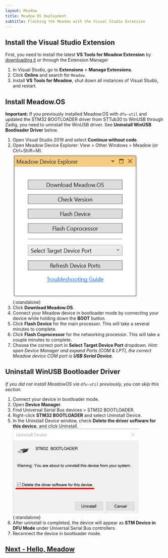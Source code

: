 ```yaml
---
layout: Meadow
title: Meadow OS Deployment
subtitle: Flashing the Meadow with the Visual Studio Extension
---
```


## Install the Visual Studio Extension

First, you need to install the latest **VS Tools for Meadow Extension** by [downloading it](https://marketplace.visualstudio.com/items?itemName=WildernessLabs.vsmeadow01) or through the Extension Manager

1. In Visual Studio, go to **Extensions** > **Manage Extensions**.
1. Click **Online** and search for `Meadow`.
1. Install **VS Tools for Meadow**, shut down all instances of Visual Studio, and restart.

## Install Meadow.OS

**Important:** If you previously installed Meadow.OS with `dfu-util` and updated the STM32 BOOTLOADER driver from STTub30 to WinUSB through Zadig, you need to uninstall the WinUSB driver. See **Uninstall WinUSB Bootloader Driver** below.

1. Open Visual Studio 2019 and select **Continue without code**.
1. Open Meadow Device Explorer: View > Other Windows > Meadow (or Ctrl+Shift+M).  
   ![Meadow Device Explorer](explorer.png){:standalone}
1. Click **Download Meadow.OS**.
1. Connect your Meadow device in bootloader mode by connecting your device while holding down the **BOOT** button.
1. Click **Flash Device** for the main processor. This will take a several minutes to complete.
1. Click **Flash Coprocessor** for the networking processor. This will take a couple minutes to complete.
1. Choose the correct port in **Select Target Device Port** dropdown. _Hint: open Device Manager and expand Ports (COM & LPT), the correct Meadow device COM port is **USB Serial Device**._

## Uninstall WinUSB Bootloader Driver

_If you did not install MeadowOS via `dfu-util` previously, you can skip this section._

1. Connect your device in bootloader mode.
1. Open **Device Manager**.
1. Find Universal Serial Bus devices > STM32 BOOTLOADER.
1. Right-click **STM32 BOOTLOADER** and select Uninstall Device.
1. In the Uninstall Device window, check **Delete the driver software for this device.** and click Uninstall.  
   ![Driver Uninstall](driver_uninstall.png){:standalone}
1. After uninstall is completed, the device will appear as **STM Device in DFU Mode** under Universal Serial Bus controllers.
1. Reconnect the device in bootloader mode.

## [Next - Hello, Meadow](/Meadow/Getting_Started/Hello_World/)
